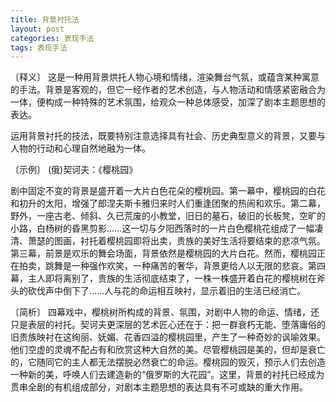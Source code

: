 ```yaml
---
title: 背景衬托法
layout: post
categories: 表现手法
tags: 表现手法
---
```


〔释义〕 这是一种用背景烘托人物心境和情绪，渲染舞台气氛，或蕴含某种寓意的手法。背景是客观的，但它一经作者的艺术创造，与人物活动和情感紧密融合为一体，便构成一种特殊的艺术氛围，给观众一种总体感受，加深了剧本主题思想的表达。

运用背景衬托的技法，既要特别注意选择具有社会、历史典型意义的背景，又要与人物的行动和心理自然地融为一体。

〔示例〕 (俄)契诃夫：《樱桃园》

剧中固定不变的背景是盛开着一大片白色花朵的樱桃园。第一幕中，樱桃园的白花和初升的太阳，增强了郎涅夫斯卡雅归来时人们重逢团聚的热闹和欢乐。第二幕，野外，一座古老、倾斜、久已荒废的小教堂，旧日的墓石，破旧的长板凳，空旷的小路，白杨树的昏黑剪影……这一切与夕阳西落时的一片白色樱桃花组成了一幅凄清、萧瑟的图画，衬托着樱桃园即将出卖，贵族的美好生活将要结束的悲凉气氛。第三幕，前景是欢乐的舞会场面，背景依然是樱桃园的大片白花。然而，樱桃园正在拍卖，跳舞是一种强作欢笑，一种痛苦的奢华，背景更给人以无限的悲哀。第四幕，主人即将离别了，贵族的生活彻底结束了，一株一株盛开着白花的樱桃树在斧头的砍伐声中倒下了……人与花的命运相互映衬，显示着旧的生活已经消亡。

〔简析〕 四幕戏中，樱桃树所构成的背景、氛围，对剧中人物的命运、情绪，还只是表层的衬托。契诃夫更深层的艺术匠心还在于：把一群衰朽无能、堕落庸俗的旧贵族映衬在这绚丽、妩媚、花香四溢的樱桃园里，产生了一种奇妙的讽喻效果。他们空虚的灵魂不配占有和欣赏这种大自然的美。尽管樱桃园是美的，但却是衰亡的，它随同它的主人都无法摆脱必然衰亡的命运。樱桃园的毁灭，预示人们去创造一种新的美，呼唤人们去建造新的“俄罗斯的大花园”。这里，背景的衬托已经成为贯串全剧的有机组成部分，对剧本主题思想的表达具有不可或缺的重大作用。 